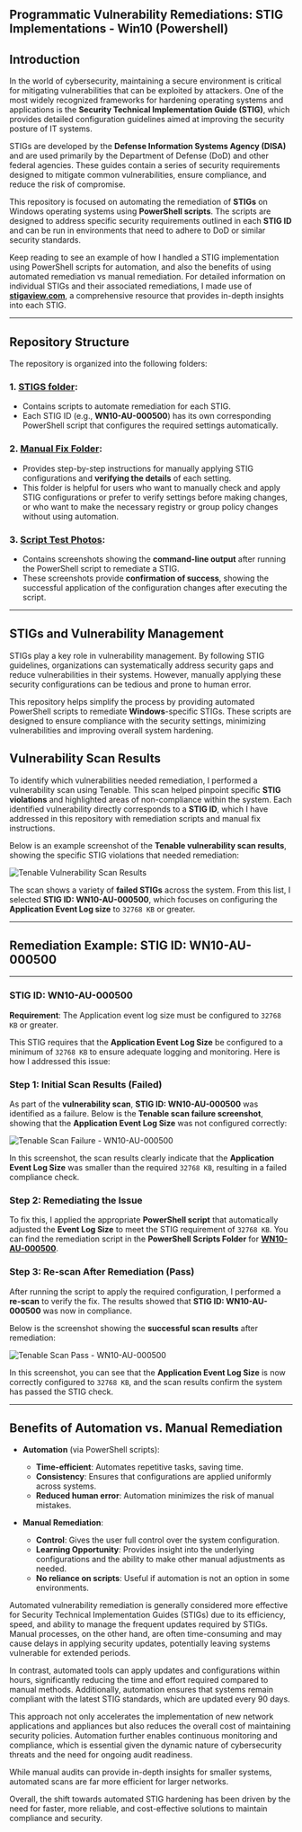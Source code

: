 ## Programmatic Vulnerability Remediations: STIG Implementations - Win10 (Powershell)

## Introduction

In the world of cybersecurity, maintaining a secure environment is critical for mitigating vulnerabilities that can be exploited by attackers. One of the most widely recognized frameworks for hardening operating systems and applications is the **Security Technical Implementation Guide (STIG)**, which provides detailed configuration guidelines aimed at improving the security posture of IT systems.

STIGs are developed by the **Defense Information Systems Agency (DISA)** and are used primarily by the Department of Defense (DoD) and other federal agencies. These guides contain a series of security requirements designed to mitigate common vulnerabilities, ensure compliance, and reduce the risk of compromise. 

This repository is focused on automating the remediation of **STIGs** on Windows operating systems using **PowerShell scripts**. The scripts are designed to address specific security requirements outlined in each **STIG ID** and can be run in environments that need to adhere to DoD or similar security standards. 

Keep reading to see an example of how I handled a STIG implementation using PowerShell scripts for automation, and also the benefits of using automated remediation vs manual remediation. For detailed information on individual STIGs and their associated remediations, I made use of **[stigaview.com](https://stigaview.com/products/win10/v3r1/)**, a comprehensive resource that provides in-depth insights into each STIG.

---

## Repository Structure

The repository is organized into the following folders:

### 1. **[STIGS folder](https://github.com/cherinejoseph/STIG-Implementation-Remediations-Win10/tree/main/STIGS)**:
- Contains scripts to automate remediation for each STIG.
- Each STIG ID (e.g., **WN10-AU-000500**) has its own corresponding PowerShell script that configures the required settings automatically.

### 2. **[Manual Fix Folder](https://github.com/cherinejoseph/STIG-Implementation-Remediations-Win10/tree/main/Manual%20Fix)**:
- Provides step-by-step instructions for manually applying STIG configurations and **verifying the details** of each setting.
- This folder is helpful for users who want to manually check and apply STIG configurations or prefer to verify settings before making changes, or who want to make the necessary registry or group policy changes without using automation.

### 3. **[Script Test Photos](https://github.com/cherinejoseph/STIG-Implementation-Remediations-Win10/tree/main/Script-Test-Photos)**:
- Contains screenshots showing the **command-line output** after running the PowerShell script to remediate a STIG.
- These screenshots provide **confirmation of success**, showing the successful application of the configuration changes after executing the script.

---

## STIGs and Vulnerability Management

STIGs play a key role in vulnerability management. By following STIG guidelines, organizations can systematically address security gaps and reduce vulnerabilities in their systems. However, manually applying these security configurations can be tedious and prone to human error. 

This repository helps simplify the process by providing automated PowerShell scripts to remediate **Windows**-specific STIGs. These scripts are designed to ensure compliance with the security settings, minimizing vulnerabilities and improving overall system hardening.

## Vulnerability Scan Results

To identify which vulnerabilities needed remediation, I performed a vulnerability scan using Tenable. This scan helped pinpoint specific **STIG violations** and highlighted areas of non-compliance within the system. Each identified vulnerability directly corresponds to a **STIG ID**, which I have addressed in this repository with remediation scripts and manual fix instructions.

Below is an example screenshot of the **Tenable vulnerability scan results**, showing the specific STIG violations that needed remediation:

![Tenable Vulnerability Scan Results](https://github.com/cherinejoseph/STIG-Implementation-Remediations-Win10/blob/main/tenable-scan-WN10AU000500.png) 

The scan shows a variety of **failed STIGs** across the system. From this list, I selected **STIG ID: WN10-AU-000500**, which focuses on configuring the **Application Event Log size** to `32768 KB` or greater.

---

## Remediation Example: **STIG ID: WN10-AU-000500**

---

### **STIG ID: WN10-AU-000500**  
**Requirement**: The Application event log size must be configured to `32768 KB` or greater.

This STIG requires that the **Application Event Log Size** be configured to a minimum of `32768 KB` to ensure adequate logging and monitoring. Here is how I addressed this issue:

### **Step 1: Initial Scan Results (Failed)**

As part of the **vulnerability scan**, **STIG ID: WN10-AU-000500** was identified as a failure. Below is the **Tenable scan failure screenshot**, showing that the **Application Event Log Size** was not configured correctly:

![Tenable Scan Failure - WN10-AU-000500](https://github.com/cherinejoseph/STIG-Implementation-Remediations-Win10/blob/main/failed-WN10AU000500.png)

In this screenshot, the scan results clearly indicate that the **Application Event Log Size** was smaller than the required `32768 KB`, resulting in a failed compliance check.

### **Step 2: Remediating the Issue**

To fix this, I applied the appropriate **PowerShell script** that automatically adjusted the **Event Log Size** to meet the STIG requirement of `32768 KB`. You can find the remediation script in the **PowerShell Scripts Folder** for **[WN10-AU-000500](https://github.com/cherinejoseph/STIG-Implementation-Remediations-Win10/blob/main/STIGS/WN10-AU-000500.ps1)**.

### **Step 3: Re-scan After Remediation (Pass)**

After running the script to apply the required configuration, I performed a **re-scan** to verify the fix. The results showed that **STIG ID: WN10-AU-000500** was now in compliance.

Below is the screenshot showing the **successful scan results** after remediation:

![Tenable Scan Pass - WN10-AU-000500](https://github.com/cherinejoseph/STIG-Implementation-Remediations-Win10/blob/main/second-scan-passed-WN10AU000500.png)

In this screenshot, you can see that the **Application Event Log Size** is now correctly configured to `32768 KB`, and the scan results confirm the system has passed the STIG check.

---

## Benefits of Automation vs. Manual Remediation

- **Automation** (via PowerShell scripts):
  - **Time-efficient**: Automates repetitive tasks, saving time.
  - **Consistency**: Ensures that configurations are applied uniformly across systems.
  - **Reduced human error**: Automation minimizes the risk of manual mistakes.
  
- **Manual Remediation**:
  - **Control**: Gives the user full control over the system configuration.
  - **Learning Opportunity**: Provides insight into the underlying configurations and the ability to make other manual adjustments as needed.
  - **No reliance on scripts**: Useful if automation is not an option in some environments.
 

Automated vulnerability remediation is generally considered more effective for Security Technical Implementation Guides (STIGs) due to its efficiency, speed, and ability to manage the frequent updates required by STIGs. Manual processes, on the other hand, are often time-consuming and may cause delays in applying security updates, potentially leaving systems vulnerable for extended periods.

In contrast, automated tools can apply updates and configurations within hours, significantly reducing the time and effort required compared to manual methods. Additionally, automation ensures that systems remain compliant with the latest STIG standards, which are updated every 90 days.

This approach not only accelerates the implementation of new network applications and appliances but also reduces the overall cost of maintaining security policies. Automation further enables continuous monitoring and compliance, which is essential given the dynamic nature of cybersecurity threats and the need for ongoing audit readiness.

While manual audits can provide in-depth insights for smaller systems, automated scans are far more efficient for larger networks.

Overall, the shift towards automated STIG hardening has been driven by the need for faster, more reliable, and cost-effective solutions to maintain compliance and security.
